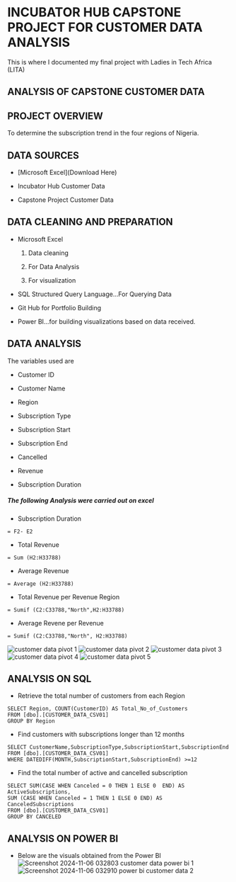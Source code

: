 # INCUBATOR HUB CAPSTONE PROJECT FOR CUSTOMER DATA ANALYSIS
This is where I documented my final project with Ladies in Tech Africa (LITA)

## ANALYSIS OF CAPSTONE CUSTOMER DATA

## PROJECT OVERVIEW

To determine the subscription trend in the four regions of Nigeria.
## DATA SOURCES
- [Microsoft Excel](Download Here)

- Incubator Hub Customer Data

- Capstone Project Customer Data

## DATA CLEANING AND PREPARATION

- Microsoft Excel

   1. Data cleaning

   2. For Data Analysis

   3. For visualization

- SQL Structured Query Language...For Querying Data

- Git Hub for Portfolio Building

- Power BI...for building visualizations based on data received.

## DATA ANALYSIS

The variables used are

- Customer ID

- Customer Name

- Region

- Subscription Type

- Subscription Start

- Subscription End

- Cancelled

- Revenue

- Subscription Duration

##### The following Analysis were carried out on excel

- Subscription Duration
```
= F2- E2
```
- Total Revenue
```
= Sum (H2:H33788)
```
- Average Revenue
```
= Average (H2:H33788)
```
- Total Revenue per Revenue Region
```
= Sumif (C2:C33788,"North",H2:H33788)
```
-  Average Revene per Revenue
```
= Sumif (C2:C33788,"North", H2:H33788)
```
![customer data pivot 1](https://github.com/user-attachments/assets/313010ee-8ab6-4f7a-979f-5e11326d8836)
![customer data pivot 2](https://github.com/user-attachments/assets/309094b6-0766-463e-9422-504c86427e82)
![customer data pivot 3](https://github.com/user-attachments/assets/38decd76-71d6-4463-b87c-2dde18d34e5c)
![customer data pivot 4](https://github.com/user-attachments/assets/b5014431-dc73-4e15-981e-dfe63864c5c6)
![customer data pivot 5](https://github.com/user-attachments/assets/d3dc43ee-b00e-4897-8dfc-dc74ec82d13f)

## ANALYSIS ON SQL
- Retrieve the total number of customers from each Region
```
SELECT Region, COUNT(CustomerID) AS Total_No_of_Customers
FROM [dbo].[CUSTOMER_DATA_CSV01]
GROUP BY Region
```
- Find customers with subscriptions longer than 12 months
```
SELECT CustomerName,SubscriptionType,SubscriptionStart,SubscriptionEnd
FROM [dbo].[CUSTOMER_DATA_CSV01]
WHERE DATEDIFF(MONTH,SubscriptionStart,SubscriptionEnd) >=12
```
- Find the total number of active and cancelled subscription
```
SELECT SUM(CASE WHEN Canceled = 0 THEN 1 ELSE 0  END) AS ActiveSubscriptions,
SUM (CASE WHEN Canceled = 1 THEN 1 ELSE 0 END) AS CanceledSubscriptions
FROM [dbo].[CUSTOMER_DATA_CSV01]
GROUP BY CANCELED
```
## ANALYSIS ON POWER BI

- Below are the visuals obtained from the Power BI
![Screenshot 2024-11-06 032803 customer data power bi 1](https://github.com/user-attachments/assets/a4138100-d5e0-4376-9efb-e343834ed567)
![Screenshot 2024-11-06 032910 power bi customer data 2](https://github.com/user-attachments/assets/cbc93395-8a4f-4e53-8c74-32e738a2ea69)

  


